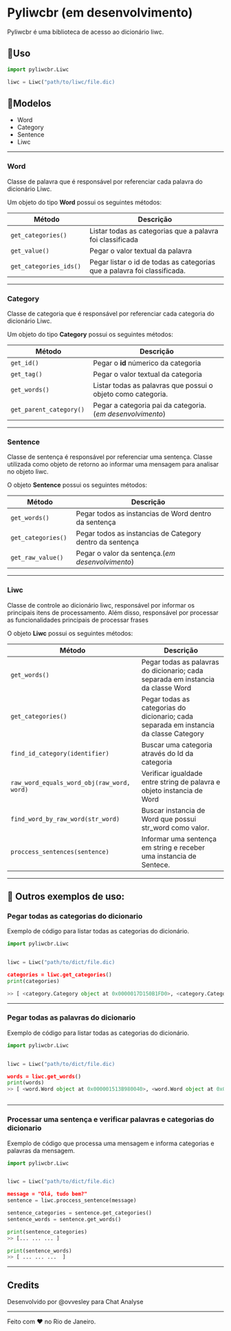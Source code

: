 # Pyliwcbr (em desenvolvimento)

Pyliwcbr é uma biblioteca de acesso ao dicionário liwc.

## 🦾Uso 

```python
import pyliwcbr.Liwc

liwc = Liwc("path/to/liwc/file.dic)

```

## 📄Modelos

- Word
- Category
- Sentence
- Liwc

---
### **Word** 

Classe de palavra que é responsável por referenciar cada palavra do dicionário Liwc.

Um objeto do tipo **Word** possui os seguintes métodos: 

| Método  |  Descrição |
| ------- |-----|
| ```get_categories() ``` | Listar todas as categorias que a palavra foi classificada |
|```get_value() ``` | Pegar o valor textual da palavra |
|```get_categories_ids() ``` | Pegar listar o id de todas as categorias que a palavra foi classificada. |


---
### **Category** 

Classe de categoria que é responsável por referenciar cada categoria do dicionário Liwc.

Um objeto do tipo **Category** possui os seguintes métodos: 

| Método  |  Descrição |
| ------- |-----|
| ```get_id() ``` | Pegar o **id** númerico da categoria |
|```get_tag() ``` | Pegar o valor textual da categoria |
|```get_words() ``` | Listar todas as palavras que possui o objeto como categoria. |
|```get_parent_category() ``` | Pegar a categoria pai da categoria. (*em desenvolvimento*) |

---
### **Sentence** 

Classe de sentença é responsável por referenciar uma sentença. Classe utilizada como objeto de retorno ao informar uma mensagem para analisar no objeto liwc.

O objeto **Sentence** possui os seguintes métodos: 

| Método  |  Descrição |
| ------- |-----|
| ```get_words() ``` | Pegar todos as instancias de Word dentro da sentença  |
|```get_categories() ``` |Pegar todos as instancias de Category dentro da sentença |
|```get_raw_value() ``` | Pegar o valor da sentença.(*em desenvolvimento*) |

---

### **Liwc** 

Classe de controle ao dicionário liwc, responsável por informar os principais itens de processamento. Além disso, responsável por processar as funcionalidades principais de processar frases


O objeto **Liwc** possui os seguintes métodos: 

| Método  |  Descrição |
| ------- |-----|
| ```get_words() ``` | Pegar todas as palavras do dicionario; cada separada em instancia da classe Word|
|```get_categories() ``` |Pegar todas as categorias do dicionario; cada separada em instancia da classe Category |
|```find_id_category(identifier) ``` | Buscar uma categoria através do Id da categoria|
|```raw_word_equals_word_obj(raw_word, word) ``` | Verificar igualdade entre string de palavra e objeto instancia de Word|
|```find_word_by_raw_word(str_word) ``` | Buscar instancia de Word que possui str_word como valor.|
|```proccess_sentences(sentence) ``` |Informar uma sentença em string e receber uma instancia de Sentece.|
---

## 🦕 Outros exemplos de uso:


### **Pegar todas as categorias do dicionario**

Exemplo de código para listar todas as categorias do dicionário.

```python
import pyliwcbr.Liwc


liwc = Liwc("path/to/dict/file.dic)

categories = liwc.get_categories()
print(categories)

>> [ <category.Category object at 0x0000017D150B1FD0>, <category.Category object at 0x0000017D150B1850> ...]

```
---

### **Pegar todas as palavras do dicionario**

Exemplo de código para listar todas as categorias do dicionário.

```python
import pyliwcbr.Liwc


liwc = Liwc("path/to/dict/file.dic)

words = liwc.get_words()
print(words)
>> [ <word.Word object at 0x000001513B980040>, <word.Word object at 0x000001513B400070>, ... ]



```
---

### **Processar uma sentença e verificar palavras e categorias do dicionario**

Exemplo de código que processa uma mensagem e informa categorias e palavras da mensagem.

```python
import pyliwcbr.Liwc


liwc = Liwc("path/to/dict/file.dic)

message = "Olá, tudo bem?"
sentence = liwc.proccess_sentence(message)

sentence_categories = sentence.get_categories()
sentence_words = sentence.get_words()

print(sentence_categories)
>> [... ... ... ]

print(sentence_words)
>> [ ... ... ...  ]

```
---








## Credits
Desenvolvido por @ovvesley para Chat Analyse

---
Feito com ❤ no Rio de Janeiro.
